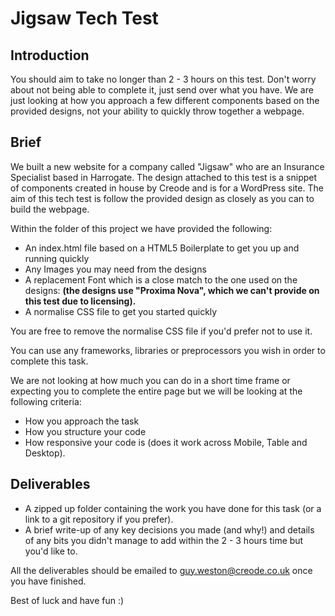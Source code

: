 # Jigsaw Tech Test

## Introduction

You should aim to take no longer than 2 - 3 hours on this test. Don't worry about not being able to complete it, just send over what you have. We are just looking at how you approach a few different components based on the provided designs, not your ability to quickly throw together a webpage.

## Brief

We built a new website for a company called "Jigsaw" who are an Insurance Specialist based in Harrogate. The design attached to this test is a snippet of components created in house by Creode and is for a WordPress site. The aim of this tech test is follow the provided design as closely as you can to build the webpage.

Within the folder of this project we have provided the following:

 - An index.html file based on a HTML5 Boilerplate to get you up and running quickly
 - Any Images you may need from the designs
 - A replacement Font which is a close match to the one used on the designs: **(the designs use "Proxima Nova", which we can't provide on this test due to licensing).**
 - A normalise CSS file to get you started quickly

You are free to remove the normalise CSS file if you'd prefer not to use it.

You can use any frameworks, libraries or preprocessors you wish in order to complete this task.

We are not looking at how much you can do in a short time frame or expecting you to complete the entire page but we will be looking at the following criteria:

 - How you approach the task
 - How you structure your code
 - How responsive your code is (does it work across Mobile, Table and Desktop).

## Deliverables

 - A zipped up folder containing the work you have done for this task (or a link to a git repository if you prefer).
 - A brief write-up of any key decisions you made (and why!) and details of any bits you didn't manage to add within the 2 - 3 hours time but you'd like to.

All the deliverables should be emailed to guy.weston@creode.co.uk once you have finished.

Best of luck and have fun :)
